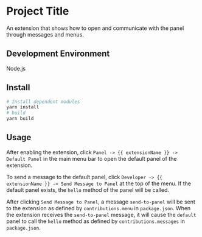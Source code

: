 # Project Title

An extension that shows how to open and communicate with the panel through messages and menus.

## Development Environment

Node.js

## Install

```bash
# Install dependent modules
yarn install
# build
yarn build
```

## Usage

After enabling the extension, click `Panel -> {{ extensionName }} -> Default Panel` in the main menu bar to open the default panel of the extension.

To send a message to the default panel, click `Developer -> {{ extensionName }} -> Send Message to Panel` at the top of the menu. If the default panel exists, the `hello` method of the panel will be called.

After clicking `Send Message to Panel`, a message `send-to-panel` will be sent to the extension as defined by `contributions.menu` in `package.json`. When the extension receives the `send-to-panel` message, it will cause the `default` panel to call the `hello` method as defined by `contributions.messages` in `package.json`.
